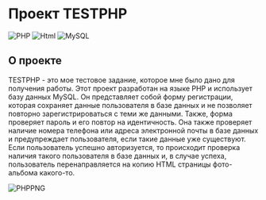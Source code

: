 # Проект TESTPHP
![PHP](https://img.shields.io/badge/PHP-poorple)
![Html](https://img.shields.io/badge/html-orange)
![MySQL](https://img.shields.io/badge/MySQL-blue)
## О проекте
TESTPHP - это мое тестовое задание, которое мне было дано для получения работы. Этот проект разработан на языке PHP и использует базу данных MySQL. Он представляет собой форму регистрации, которая сохраняет данные пользователя в базе данных и не позволяет повторно зарегистрироваться с теми же данными. Также, форма проверяет пароль и его повтор на идентичность. Она также проверяет наличие номера телефона или адреса электронной почты в базе данных и предупреждает пользователя, если такие данные уже существуют. Если пользователь успешно авторизуется, то происходит проверка наличия такого пользователя в базе данных и, в случае успеха, пользователь перенаправляется на копию HTML страницы фото-альбома какого-то.

![PHPPNG](https://github.com/AluHadj22/TESTPHP/assets/140946881/88beea1a-d884-49a8-82ed-51f7e3f85166)
